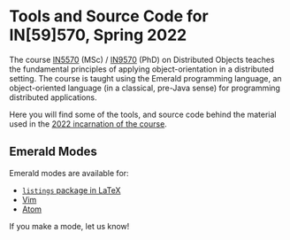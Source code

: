 # Tools and Source Code for IN[59]570, Spring 2022

The course
[IN5570](https://www.uio.no/studier/emner/matnat/ifi/IN5570/) (MSc) /
[IN9570](https://www.uio.no/studier/emner/matnat/ifi/IN9570/) (PhD) on
Distributed Objects teaches the fundamental principles of applying
object-orientation in a distributed setting. The course is taught
using the Emerald programming language, an object-oriented language
(in a classical, pre-Java sense) for programming distributed
applications.

Here you will find some of the tools, and source code behind the
material used in the [2022 incarnation of the
course](https://www.uio.no/studier/emner/matnat/ifi/IN5570/v22/index.html).

## Emerald Modes

Emerald modes are available for:

  * [`listings` package in LaTeX](https://github.com/emerald/modes-listings)
  * [Vim](https://github.com/emerald/modes-vim)
  * [Atom](https://atom.io/packages/language-emerald)

If you make a mode, let us know!
